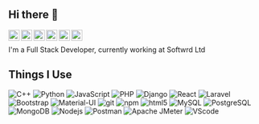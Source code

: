 ## Hi there 👋
<p>
<a href="https://discord.gg/WBPbu4fFWZ">
  <img align="left" alt="Rahul's Discord" width="22px" src="https://raw.githubusercontent.com/peterthehan/peterthehan/master/assets/discord.svg" />
</a>
<a href="https://twitter.com/aninda_sarker">
  <img align="left" alt="Aninda Sarker | Twitter" width="22px" src="https://raw.githubusercontent.com/peterthehan/peterthehan/master/assets/twitter.svg" />
</a>
<a href="https://www.linkedin.com/in/aninda-sarker-9670b2171/">
  <img align="left" alt="Rahul's Linkedin" width="22px" src="https://raw.githubusercontent.com/peterthehan/peterthehan/master/assets/linkedin.svg" />
</a>
<a href="https://stackoverflow.com/users/7344409/aninda-sarker">
  <img align="left" alt="Rahul's Stack Overflow" width="22px" src="https://upload.wikimedia.org/wikipedia/commons/thumb/e/ef/Stack_Overflow_icon.svg/768px-Stack_Overflow_icon.svg.png" />
</a>
<a href="https://www.instagram.com/_rahul_aninda_/">
  <img align="left" alt="Rahul's Instagram" width="22px" src="https://raw.githubusercontent.com/Raymo111/Raymo111/master/socials/instagram.svg" />
</a>
<a href="https://open.spotify.com/user/qdpahq0ic3gsa9hwpt1pymj17?si=bxqUL29LRQW-60F6ZmhJxQ">
  <img align="left" alt="Rahul's Spotify" width="22px" src="https://i0.wp.com/traffic-chic.com/wp-content/uploads/2020/05/spotify-download-logo-30.png?ssl=1" />
</a>
</p>
<br />
<p></p>
<p>
I'm a Full Stack Developer, currently working at Softwrd Ltd 
</p>

## Things I Use
<p>
  <img alt="C++" src="https://img.shields.io/badge/C++-blue.svg?style=flat&logo=c%2B%2B" />
  <img alt="Python" src="https://img.shields.io/badge/-Python-13aa52?style=flat-square&logo=python&logoColor=white" />
  <img alt="JavaScript" src="https://img.shields.io/badge/-Js-F7DF1E?style=flat-square&logo=javascript&logoColor=black" />
  <img alt="PHP" src="https://img.shields.io/badge/Php-777BB4.svg?style=flat&logo=Php&logoColor=black" />
  <img alt="Django" src="https://img.shields.io/badge/-Django-092E20?style=flat-square&logo=django&logoColor=white" />
  <img alt="React" src="https://img.shields.io/badge/-React-45b8d8?style=flat-square&logo=react&logoColor=black" />
  <img alt="Laravel" src="https://img.shields.io/badge/-Laravel-FF2D20?style=flat-square&logo=Laravel&logoColor=white" />
  <img alt="Bootstrap" src="https://img.shields.io/badge/-Bootstrap-7952B3?style=flat-square&logo=bootstrap&logoColor=white" />
  <img alt="Material-UI" src="https://img.shields.io/badge/-MaterialUI-0081CB?style=flat-square&logo=material-ui&logoColor=white" />
  <img alt="git" src="https://img.shields.io/badge/-Git-F05032?style=flat-square&logo=git&logoColor=white" />
  <img alt="npm" src="https://img.shields.io/badge/-NPM-CB3837?style=flat-square&logo=npm&logoColor=white" />
  <img alt="html5" src="https://img.shields.io/badge/-HTML5-E34F26?style=flat-square&logo=html5&logoColor=white" />
  <img alt="MySQL" src="https://img.shields.io/badge/-MySQL-4479A1?style=flat-square&logo=mysql&logoColor=white" />
  <img alt="PostgreSQL" src="https://img.shields.io/badge/-PostgreSQL-336791?style=flat-square&logo=postgresql&logoColor=white" />
  <img alt="MongoDB" src="https://img.shields.io/badge/MongoDB-4EA94B?style=flat-square&logo=mongodb&logoColor=white" />
  <img alt="Nodejs" src="https://img.shields.io/badge/-Nodejs-43853d?style=flat-square&logo=Node.js&logoColor=white" />
  <img alt="Postman" src="https://img.shields.io/badge/-Postman-FF6C37?style=flat-square&logo=postman&logoColor=white" />
  <img alt="Apache JMeter" src="https://img.shields.io/badge/-jmeter-D22128?style=flat-square&logo=apache-jmeter&logoColor=white" />
  <img alt="VScode" src="https://img.shields.io/badge/-Vscode-007ACC?style=flat-square&logo=visual-studio-code&logoColor=white" />
</p>
